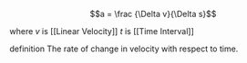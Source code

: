 
$$a = \frac {\Delta v}{\Delta s}$$

where
	$v$ is [[Linear Velocity]]
	$t$ is [[Time Interval]]

definition
	The rate of change in velocity with respect to time.